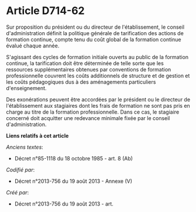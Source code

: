# Article D714-62

Sur proposition du président ou du directeur de l'établissement, le conseil d'administration définit la politique générale de
tarification des actions de formation continue, compte tenu du coût global de la formation continue évalué chaque année.

S'agissant des cycles de formation initiale ouverts au public de la formation continue, la tarification doit être déterminée
de telle sorte que les ressources supplémentaires obtenues par conventions de formation professionnelle couvrent les coûts
additionnels de structure et de gestion et les coûts pédagogiques dus à des aménagements particuliers d'enseignement.

Des exonérations peuvent être accordées par le président ou le directeur de l'établissement aux stagiaires dont les frais de
formation ne sont pas pris en charge au titre de la formation professionnelle. Dans ce cas, le stagiaire concerné doit
acquitter une redevance minimale fixée par le conseil d'administration.

**Liens relatifs à cet article**

_Anciens textes_:

  - Décret n°85-1118 du 18 octobre 1985 - art. 8 (Ab)

_Codifié par_:

  - Décret n°2013-756 du 19 août 2013 -  Annexe (V)

_Créé par_:

  - Décret n°2013-756 du 19 août 2013 - art.
